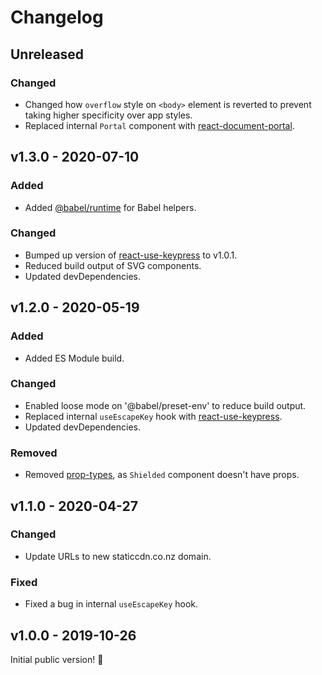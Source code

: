 # Changelog

## Unreleased

### Changed

- Changed how `overflow` style on `<body>` element is reverted to prevent taking higher specificity over app styles.
- Replaced internal `Portal` component with [react-document-portal](https://www.npmjs.com/package/react-document-portal).

## v1.3.0 - 2020-07-10

### Added

- Added [@babel/runtime](https://www.npmjs.com/package/@babel/runtime) for Babel helpers.

### Changed

- Bumped up version of [react-use-keypress](https://www.npmjs.com/package/react-use-keypress) to v1.0.1.
- Reduced build output of SVG components.
- Updated devDependencies.

## v1.2.0 - 2020-05-19

### Added

- Added ES Module build.

### Changed

- Enabled loose mode on '@babel/preset-env' to reduce build output.
- Replaced internal `useEscapeKey` hook with [react-use-keypress](https://www.npmjs.com/package/react-use-keypress).
- Updated devDependencies.

### Removed

- Removed [prop-types](https://www.npmjs.com/package/prop-types), as `Shielded` component doesn't have props.

## v1.1.0 - 2020-04-27

### Changed

- Update URLs to new staticcdn.co.nz domain.

### Fixed

- Fixed a bug in internal `useEscapeKey` hook.

## v1.0.0 - 2019-10-26

Initial public version! :tada:
